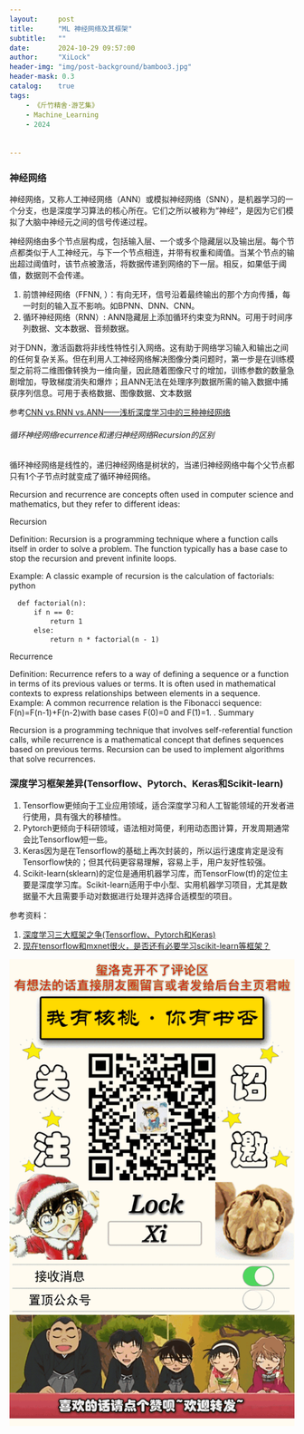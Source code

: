 ```yaml
---
layout:     post
title:      "ML 神经网络及其框架"
subtitle:   ""
date:       2024-10-29 09:57:00
author:     "XiLock"
header-img: "img/post-background/bamboo3.jpg"
header-mask: 0.3
catalog:    true
tags:
    - 《斤竹精舍·游艺集》
    - Machine_Learning
    - 2024


---
```


### 神经网络

神经网络，又称人工神经网络（ANN）或模拟神经网络（SNN），是机器学习的一个分支，也是深度学习算法的核心所在。它们之所以被称为“神经”，是因为它们模拟了大脑中神经元之间的信号传递过程。

神经网络由多个节点层构成，包括输入层、一个或多个隐藏层以及输出层。每个节点都类似于人工神经元，与下一个节点相连，并带有权重和阈值。当某个节点的输出超过阈值时，该节点被激活，将数据传递到网络的下一层。相反，如果低于阈值，数据则不会传递。

1. 前馈神经网络（FFNN, ）：有向无环，信号沿着最终输出的那个方向传播，每一时刻的输入互不影响。如BPNN、DNN、CNN。
1. 循环神经网络（RNN）: ANN隐藏层上添加循环约束变为RNN。可用于时间序列数据、文本数据、音频数据。

对于DNN，激活函数将非线性特性引入网络。这有助于网络学习输入和输出之间的任何复杂关系。但在利用人工神经网络解决图像分类问题时，第一步是在训练模型之前将二维图像转换为一维向量，因此随着图像尺寸的增加，训练参数的数量急剧增加，导致梯度消失和爆炸；且ANN无法在处理序列数据所需的输入数据中捕获序列信息。可用于表格数据、图像数据、文本数据

参考[CNN vs.RNN vs.ANN——浅析深度学习中的三种神经网络](https://cloud.tencent.com/developer/article/1587273?from=article.detail.1590243)


###### 循环神经网络recurrence和递归神经网络Recursion的区别
循环神经网络是线性的，递归神经网络是树状的，当递归神经网络中每个父节点都只有1个子节点时就变成了循环神经网络。

Recursion and recurrence are concepts often used in computer science and mathematics, but they refer to different ideas:

Recursion 

Definition: Recursion is a programming technique where a function calls itself in order to solve a problem. The function typically has a base case to stop the recursion and prevent infinite loops.

Example: A classic example of recursion is the calculation of factorials:
python 
```
  def factorial(n): 
      if n == 0: 
          return 1 
      else: 
          return n * factorial(n - 1) 
```
Recurrence

Definition: Recurrence refers to a way of defining a sequence or a function in terms of its previous values or terms. It is often used in mathematical contexts to express relationships between elements in a sequence.
Example: A common recurrence relation is the Fibonacci sequence:
F(n)=F(n-1)+F(n-2)with base cases F(0)=0 and F(1)=1.
 .
Summary

Recursion is a programming technique that involves self-referential function calls, while recurrence is a mathematical concept that defines sequences based on previous terms. Recursion can be used to implement algorithms that solve recurrences.



### 深度学习框架差异(Tensorflow、Pytorch、Keras和Scikit-learn)
1. Tensorflow更倾向于工业应用领域，适合深度学习和人工智能领域的开发者进行使用，具有强大的移植性。
1. Pytorch更倾向于科研领域，语法相对简便，利用动态图计算，开发周期通常会比Tensorflow短一些。
1. Keras因为是在Tensorflow的基础上再次封装的，所以运行速度肯定是没有Tensorflow快的；但其代码更容易理解，容易上手，用户友好性较强。
1. Scikit-learn(sklearn)的定位是通用机器学习库，而TensorFlow(tf)的定位主要是深度学习库。Scikit-learn适用于中小型、实用机器学习项目，尤其是数据量不大且需要手动对数据进行处理并选择合适模型的项目。

参考资料：
1. [深度学习三大框架之争(Tensorflow、Pytorch和Keras)](https://zhuanlan.zhihu.com/p/364670970)
1. [现在tensorflow和mxnet很火，是否还有必要学习scikit-learn等框架？](https://www.zhihu.com/question/53740695)



![](/img/wc-tail.GIF)
